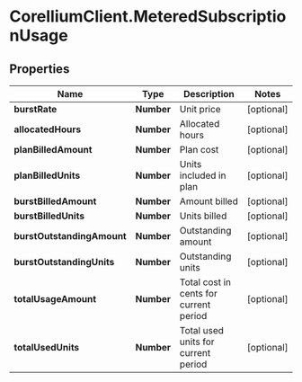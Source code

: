 # CorelliumClient.MeteredSubscriptionUsage

## Properties

Name | Type | Description | Notes
------------ | ------------- | ------------- | -------------
**burstRate** | **Number** | Unit price | [optional] 
**allocatedHours** | **Number** | Allocated hours | [optional] 
**planBilledAmount** | **Number** | Plan cost | [optional] 
**planBilledUnits** | **Number** | Units included in plan | [optional] 
**burstBilledAmount** | **Number** | Amount billed | [optional] 
**burstBilledUnits** | **Number** | Units billed | [optional] 
**burstOutstandingAmount** | **Number** | Outstanding amount | [optional] 
**burstOutstandingUnits** | **Number** | Outstanding units | [optional] 
**totalUsageAmount** | **Number** | Total cost in cents for current period | [optional] 
**totalUsedUnits** | **Number** | Total used units for current period | [optional] 


